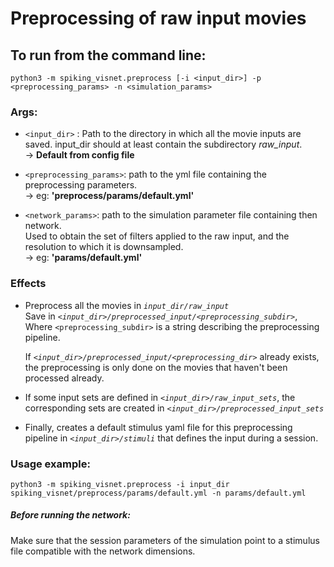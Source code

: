 # Preprocessing of raw input movies

## To run from the command line:

```
python3 -m spiking_visnet.preprocess [-i <input_dir>] -p <preprocessing_params> -n <simulation_params>
```

### Args:

- `<input_dir>` :  Path to the directory in which all the movie inputs are saved.
    input_dir should at least contain the subdirectory *raw_input*.  
    -> __Default from config file__

- `<preprocessing_params>`: path to the yml file containing the preprocessing parameters.  
    -> eg: __'preprocess/params/default.yml'__

- `<network_params>`: path to the simulation parameter file containing then network.    
    Used to obtain the set of filters applied to the raw input, and the resolution to which it is downsampled.  
    -> eg: __'params/default.yml'__

### Effects
- Preprocess all the movies in *`input_dir/raw_input`*  
  Save in *`<input_dir>/preprocessed_input/<preprocessing_subdir>`*,  
  Where `<preprocessing_subdir>` is a string describing the preprocessing pipeline.

  If *`<input_dir>/preprocessed_input/<preprocessing_dir>`* already exists, the preprocessing is only done on the movies that haven't been processed already.

- If some input sets are defined in *`<input_dir>/raw_input_sets`*, the corresponding sets are created in *`<input_dir>/preprocessed_input_sets`*

- Finally, creates a default stimulus yaml file for this preprocessing pipeline in *`<input_dir>/stimuli`* that
    defines the input during a session.


### Usage example:
```
python3 -m spiking_visnet.preprocess -i input_dir spiking_visnet/preprocess/params/default.yml -n params/default.yml
```

##### Before running the network:

Make sure that the session parameters of the simulation point to a stimulus file compatible with the network dimensions.
